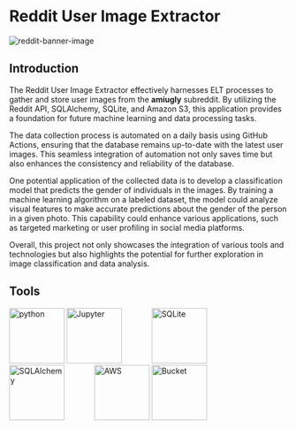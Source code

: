 # Reddit User Image Extractor

![reddit-banner-image](https://github.com/user-attachments/assets/33a3a7ff-51c4-41a1-9799-7bf8c7437aa3)

## Introduction

The Reddit User Image Extractor effectively harnesses ELT processes to gather and store user images from the **amiugly** subreddit. By utilizing the Reddit API, SQLAlchemy, SQLite, and Amazon S3, this application provides a foundation for future machine learning and data processing tasks.

The data collection process is automated on a daily basis using GitHub Actions, ensuring that the database remains up-to-date with the latest user images. This seamless integration of automation not only saves time but also enhances the consistency and reliability of the database.

One potential application of the collected data is to develop a classification model that predicts the gender of individuals in the images. By training a machine learning algorithm on a labeled dataset, the model could analyze visual features to make accurate predictions about the gender of the person in a given photo. This capability could enhance various applications, such as targeted marketing or user profiling in social media platforms.

Overall, this project not only showcases the integration of various tools and technologies but also highlights the potential for further exploration in image classification and data analysis.

## Tools

<img src="https://github.com/user-attachments/assets/cbe55116-f761-41d7-ba32-52dcb426d7de" alt="python" width="100"/>
<img src="https://github.com/user-attachments/assets/a9dd9bf5-1498-4229-8df4-f6d97360a2ed" alt="Jupyter" width="100" style="margin-right: 50px;"/>
<img src="https://github.com/user-attachments/assets/29a2dbdd-26d5-46d1-95dd-639738cbeadc" alt="SQLite" width="100" style="margin-right: 50px;"/>
<img src="https://github.com/user-attachments/assets/505b5fde-3343-4096-9b7d-fd9b1bc5f146" alt="SQLAlchemy" width="100" style="margin-right: 50px;"/>
<img src="https://github.com/user-attachments/assets/fe8212df-d398-4073-8268-4fd6a7dea83e" alt="AWS" width="100"/>
<img src="https://github.com/user-attachments/assets/4c034feb-4da7-4edb-8b28-d966d25d0163" alt="Bucket" width="100"/>
